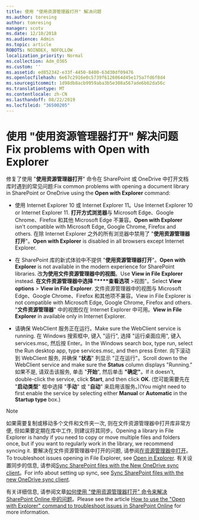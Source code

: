 ```yaml
---
title: 使用 "使用资源管理器打开" 解决问题
ms.author: toresing
author: tomresing
manager: scotv
ms.date: 12/10/2018
ms.audience: Admin
ms.topic: article
ROBOTS: NOINDEX, NOFOLLOW
localization_priority: Normal
ms.collection: Adm_O365
ms.custom: ''
ms.assetid: ed852342-e33f-4450-8400-63d30df09476
ms.openlocfilehash: 6e67c2916e0c5739f6126064d45e175a7fd6f8d4
ms.sourcegitcommit: 1d98db8acb9959aba3b5e308a567ade6b62da56c
ms.translationtype: MT
ms.contentlocale: zh-CN
ms.lasthandoff: 08/22/2019
ms.locfileid: "36500205"
---
```

# <a name="fix-problems-with-open-with-explorer"></a><span data-ttu-id="a779b-102">使用 "使用资源管理器打开" 解决问题</span><span class="sxs-lookup"><span data-stu-id="a779b-102">Fix problems with Open with Explorer</span></span>

<span data-ttu-id="a779b-103">修复了使用 "**使用资源管理器打开**" 命令在 SharePoint 或 OneDrive 中打开文档库时遇到的常见问题:</span><span class="sxs-lookup"><span data-stu-id="a779b-103">Fix common problems with opening a document library in SharePoint or OneDrive using the **Open with Explorer** command:</span></span> 
  
- <span data-ttu-id="a779b-104">使用 Internet Explorer 10 或 Internet Explorer 11。</span><span class="sxs-lookup"><span data-stu-id="a779b-104">Use Internet Explorer 10 or Internet Explorer 11.</span></span> <span data-ttu-id="a779b-105">**打开方式浏览器**与 Microsoft Edge、Google Chrome、Firefox 和其他 Microsoft Edge 不兼容。</span><span class="sxs-lookup"><span data-stu-id="a779b-105">**Open with Explorer** isn't compatible with Microsoft Edge, Google Chrome, Firefox and others.</span></span> <span data-ttu-id="a779b-106">在除 Internet Explorer 之外的所有浏览器中禁用了 "**使用资源管理器打开**"。</span><span class="sxs-lookup"><span data-stu-id="a779b-106">**Open with Explorer** is disabled in all browsers except Internet Explorer.</span></span> 
    
- <span data-ttu-id="a779b-107">在 SharePoint 库的新式体验中不提供 "**使用资源管理器打开**"。</span><span class="sxs-lookup"><span data-stu-id="a779b-107">**Open with Explorer** is not available in the modern experience for SharePoint libraries.</span></span> <span data-ttu-id="a779b-108">改**为使用文件资源管理器中的视图**。</span><span class="sxs-lookup"><span data-stu-id="a779b-108">Use **View in File Explorer** instead.</span></span> <span data-ttu-id="a779b-109">**在文件资源管理器中选择 "\*\*\*\*查看选项** \>视图"。</span><span class="sxs-lookup"><span data-stu-id="a779b-109">Select **View options** \> **View in File Explorer**.</span></span> <span data-ttu-id="a779b-110">文件资源管理器中的视图与 Microsoft Edge、Google Chrome、Firefox 和其他项不兼容。</span><span class="sxs-lookup"><span data-stu-id="a779b-110">View in File Explorer is not compatible with Microsoft Edge, Google Chrome, Firefox and others.</span></span> <span data-ttu-id="a779b-111">"**文件资源管理器**" 中的视图仅在 Internet Explorer 中可用。</span><span class="sxs-lookup"><span data-stu-id="a779b-111">**View in File Explorer** in available only in Internet Explorer.</span></span> 
    
- <span data-ttu-id="a779b-112">请确保 WebClient 服务正在运行。</span><span class="sxs-lookup"><span data-stu-id="a779b-112">Make sure the WebClient service is running.</span></span> <span data-ttu-id="a779b-113">在 Windows 搜索框中, 键入 "运行", 选择 "运行桌面应用", 键入 services.msc, 然后按 Enter。</span><span class="sxs-lookup"><span data-stu-id="a779b-113">In the Windows search box, type run, select the Run desktop app, type services.msc, and then press Enter.</span></span> <span data-ttu-id="a779b-114">向下滚动到 WebClient 服务, 并确保 "**状态**" 列显示 "正在运行"。</span><span class="sxs-lookup"><span data-stu-id="a779b-114">Scroll down to the WebClient service and make sure the **Status** column displays "Running."</span></span> <span data-ttu-id="a779b-115">如果不是, 请双击该服务, 单击 "**开始**", 然后单击 **"确定"**。</span><span class="sxs-lookup"><span data-stu-id="a779b-115">If it doesn't, double-click the service, click **Start**, and then click **OK**.</span></span> <span data-ttu-id="a779b-116">(您可能需要先在 "**启动类型**" 框中选择 "**手动**" 或 "**自动**" 来启用该服务。)</span><span class="sxs-lookup"><span data-stu-id="a779b-116">(You might need to first enable the service by selecting either **Manual** or **Automatic** in the **Startup type** box.)</span></span> 
    
> [!NOTE]
> <span data-ttu-id="a779b-117">如果需要复制或移动多个文件和文件夹一次, 则在文件资源管理器中打开库非常方便, 但如果要定期在库中工作, 则建议将其同步。</span><span class="sxs-lookup"><span data-stu-id="a779b-117">Opening a library in File Explorer is handy if you need to copy or move multiple files and folders once, but if you want to regularly work in the library, we recommend syncing it.</span></span> <span data-ttu-id="a779b-118">要解决在文件资源管理器中打开的问题, 请参阅[在资源管理器中打开](https://go.microsoft.com/fwlink/?linkid=871665)。</span><span class="sxs-lookup"><span data-stu-id="a779b-118">To troubleshoot issues opening in File Explorer, see [Open in Explorer](https://go.microsoft.com/fwlink/?linkid=871665).</span></span> <span data-ttu-id="a779b-119">有关设置同步的信息, 请参阅[Sync SharePoint files with the New OneDrive sync client](https://go.microsoft.com/fwlink/?linkid=871666)。</span><span class="sxs-lookup"><span data-stu-id="a779b-119">For info about setting up sync, see [Sync SharePoint files with the new OneDrive sync client](https://go.microsoft.com/fwlink/?linkid=871666).</span></span>
  
<span data-ttu-id="a779b-120">有关详细信息, 请参阅文章[如何使用 "使用资源管理器打开" 命令来解决 SharePoint Online 中的问题](https://support.office.com/article/How-to-use-the-Open-with-Explorer-command-to-troubleshoot-issues-in-SharePoint-Online-87155331-0c92-4224-a4c1-da5c21c4ade4)。</span><span class="sxs-lookup"><span data-stu-id="a779b-120">Please see the article [How to use the "Open with Explorer" command to troubleshoot issues in SharePoint Online](https://support.office.com/article/How-to-use-the-Open-with-Explorer-command-to-troubleshoot-issues-in-SharePoint-Online-87155331-0c92-4224-a4c1-da5c21c4ade4) for more information.</span></span> 
  

